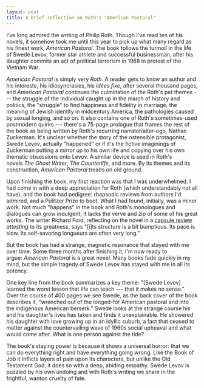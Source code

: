 ```yaml
---
layout: post
title: A brief reflection on Roth's "American Pastoral"
---
```


I've long admired the writing of Philip Roth. Though I've read ten of his novels, it somehow took me until this year to pick up what many regard as his finest work, *American Pastoral*. The book follows the turmoil in the life of Swede Levov, former star athlete and successful businessman, after his daughter commits an act of political terrorism in 1968 in protest of the Vietnam War.

*American Pastoral* is simply very *Roth*. A reader gets to know an author and his interests, his idiosyncrasies, his *idées fixe*, after several thousand pages, and *American Pastoral* continues the culmination of the Roth's pet themes --- the struggle of the individual caught up in the march of history and politics, the "struggle" to find happiness and fidelity in marriage, the meaning of Jewish identity in midcentury America, the pathologies caused by sexual longing, and so on. It also contains one of Roth's sometimes-used postmodern quirks --- there's a 75-page prologue that frames the rest of the book as being written by Roth's recurring narrator/alter-ego, Nathan Zuckerman. It's unclear whether the story of the ostensible protagonist, Swede Levov, actually "happened" or if it's the fictive imaginings of Zuckerman putting a mirror up to his own life and copying over his own thematic obsessions onto Levov. A similar device is used in Roth's novels *The Ghost Writer*, *The Counterlife*, and more. By its themes and its construction, *American Pastoral* treads on old ground.

Upon finishing the book, my first reaction was that I was underwhelmed. I had come in with a deep appreciation for Roth (which understandably not all have), and the book had pedigree: rhapsodic reviews from authors I'd admired, and a Pulitzer Prize to boot. What I had found, initially, was a minor work. Not much "happens" in the book and Roth's monologues and dialogues can grow indulgent; it lacks the verve and zip of some of his great works. The writer Richard Ford, reflecting on the novel in a [capsule review](https://www.nytimes.com/2018/05/25/books/philip-roths-best-book.html) *attesting* to its greatness, says "[i]ts structure is a bit bumptious. Its pace is slow. Its self-savoring longueurs are often very long."

But the book has had a strange, magnetic resonance that stayed with me over time. Some three months after finishing it, I'm now ready to argue: *American Pastoral* is a great novel. Many books fade quickly in my mind, but the simple tragedy of Swede Levov has stayed with me in all its potency.

One key line from the book summarizes a key theme: "[Swede Levov] learned the worst lesson that life can teach --- that it makes no sense." Over the course of 400 pages we see Swede, as the back cover of the book describes it, "wrenched out of the longed-for American pastoral and into the indigenous American berserk." Swede looks at the strange course his and his daughter's lives has taken and finds it unexplainable. He showered his daughter with love growing up in an idyllic suburb, a fact that ceased to matter against the countervailing wave of 1960s social upheaval and what would come after. What is one person against the tide?

The book's staying power is because it shows a universal horror: that we can do everything right and have everything going wrong. Like the Book of Job it inflicts layers of pain upon its characters, but unlike the Old Testament God, it does so with a deep, abiding empathy. Swede Levov is puzzled by his own undoing and with Roth's writing we share in the frightful, wanton cruelty of fate.
